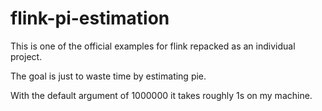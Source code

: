# flink-pi-estimation

This is one of the official examples for flink repacked as an individual project.

The goal is just to waste time by estimating pie. 

With the default argument of 1000000 it takes roughly 1s on my machine.

